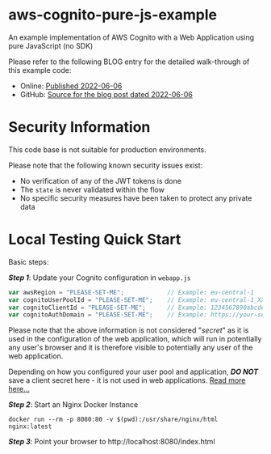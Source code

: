 # aws-cognito-pure-js-example

An example implementation of AWS Cognito with a Web Application using pure JavaScript (no SDK)

Please refer to the following BLOG entry for the detailed walk-through of this example code:

* Online: [Published 2022-06-06](https://www.nicc777.com/blog/2022/2022-06-06.html)
* GitHub: [Source for the blog post dated 2022-06-06](https://github.com/nicc777/nicc777-com-site/blob/main/site-src/docs/blog/2022/2022-06-06.md)

# Security Information

This code base is not suitable for production environments. 

Please note that the following known security issues exist:

* No verification of any of the JWT tokens is done
* The `state` is never validated within the flow
* No specific security measures have been taken to protect any private data

# Local Testing Quick Start

Basic steps:

_**Step 1**_: Update your Cognito configuration in `webapp.js`

```javascript
var awsRegion = "PLEASE-SET-ME";            // Example: eu-central-1
var cognitoUserPoolId = "PLEASE-SET-ME";    // Example: eu-central-1_XXXXXXXXX (this example does not point to a real ID)
var cognitoClientId = "PLEASE-SET-ME";      // Example: 1234567890abcdefghijklomnp (this example does not point to a real ID)
var cognitoAuthDomain = "PLEASE-SET-ME";    // Example: https://your-subdomain.auth.eu-central-1.amazoncognito.com
```

Please note that the above information is not considered "_secret_" as it is used in the configuration of the web application, which will run in potentially any user's browser and it is therefore visible to potentially any user of the web application.

Depending on how you configured your user pool and application, _**DO NOT**_ save a client secret here - it is not used in web applications. [Read more here...](https://www.oauth.com/oauth2-servers/client-registration/client-id-secret/)

_**Step 2**_: Start an Nginx Docker Instance

```shell
docker run --rm -p 8080:80 -v $(pwd):/usr/share/nginx/html nginx:latest
```

_**Step 3**_: Point your browser to http://localhost:8080/index.html
